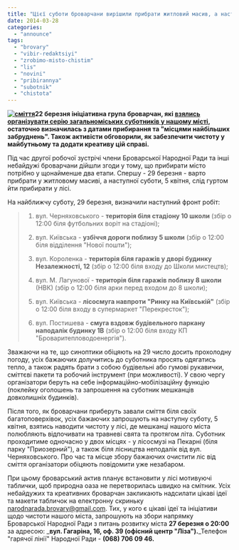 ```yaml
---
title: "Цієї суботи броварчани вирішили прибрати житловий масив, а наступної візьмуться за чистоту в лісі"
date: 2014-03-28
categories: 
  - "announce"
tags: 
  - "brovary"
  - "vibir-redaktsiyi"
  - "zrobimo-misto-chistim"
  - "lis"
  - "novini"
  - "pribirannya"
  - "subotnik"
  - "chistota"
---
```


**[![сміття](https://mpz.brovary.org/wp-content/uploads/2014/03/smittya.jpg)](https://mpz.brovary.org/wp-content/uploads/2014/03/smittya.jpg)22 березня ініціативна група броварчан, які [взялись організувати серію загальноміських суботників у нашому місті](https://mpz.brovary.org/gromada-brovariv-planuye-provesti-seriyu-subotnikiv-shhob-zrobiti-misto-ohaynim-ta-chistim/), остаточно визначилась з датами прибирання та "місцями найбільших забруднень". Також активісти обговорили, як забезпечити чистоту у майбутньому та додати креативу цій справі.**

Під час другої робочої зустрічі члени Броварської Народної Ради та інші небайдужі броварчани дійшли згоди у тому, що прибирати місто потрібно у щонайменше два етапи. Спершу - 29 березня - варто прибрати у житловому масиві, а наступної суботи, 5 квітня, слід гуртом йти прибирати у лісі.

На найближчу суботу, 29 березня, визначили наступний фронт робіт:

> 1) вул. Черняховського - **територія біля стадіону 10 школи** (збір о 12:00 біля футбольних воріт на стадіоні);
> 
> 2) вул. Київська - **узбіччя дороги поблизу 5 школи** (збір о 12:00 біля відділення "Нової пошти");
> 
> 3) вул. Короленка - **територія біля гаражів у дворі будинку Незалежності, 12** (збір о 12:00 біля входу до Школи мистецтв);
> 
> 4) вул. М. Лагунової - **територія біля гаражів поблизу 8 школи** (НВК) (збір о 12:00 біля арки перед входом до 8 школи);
> 
> 5) вул. Київська - **лісосмуга навпроти "Ринку на Київській"** (збір о 12:00 біля входу в супермаркет "Перекресток");
> 
> 6) вул. Постишева - **смуга вздовж будівельного паркану наподалік будинку 1В** (збір о 12:00 біля входу КП "Броваритепловодоенергія").

Зважаючи на те, що синоптики обіцяють на 29 число досить прохолодну погоду, усіх бажаючих долучитись до суботника просять одягатись тепло, а також радять брати з собою будівельні або гумові рукавички, сміттєві пакети та робочий інструмент (при можливості). У свою чергу організатори беруть на себе інформаційно-мобілізаційну функцію (поклейку оголошень та запрошення на суботник мешканців довколишніх будинків).

Після того, як броварчани приберуть завали сміття біля своїх багатоповерхівок, усіх бажаючих запрошують на наступну суботу, 5 квітня, взятись наводити чистоту у лісі, де мешканці нашого міста полюбляють відпочивати на травневі свята та протягом літа. Суботник проходитиме одночасно у двох місцях - у лісосмузі на Пекарні (біля парку "Приозерний"), а також біля лісництва неподалік від вул. Черняховського. Про час та місце збору бажаючих очистити ліс від сміття організатори обіцяють повідомити уже незабаром.

При цьому броварський актив планує встановити у лісі мотивуючі таблички, щоб природна оаза не перетворилась швидко на смітник. Усіх небайдужих та креативних броварчан закликають надсилати цікаві ідеї та макети табличок на електронну скриньку [narodnarada.brovary@gmail.com](mailto:narodnarada.brovary@gmail.com). Тих, у кого є цікаві ідеї та ініціативи щодо чистоти нашого міста, запрошують на збори напрямку Броварської Народної Ради з питань розвитку міста **27 березня о 20:00** за адресою: _**вул. Гагаріна, 16, оф. 39 (офісний центр "Ліза").**_Телефон "гарячої лінії" Народної Ради - **(068) 706 09 46.**
